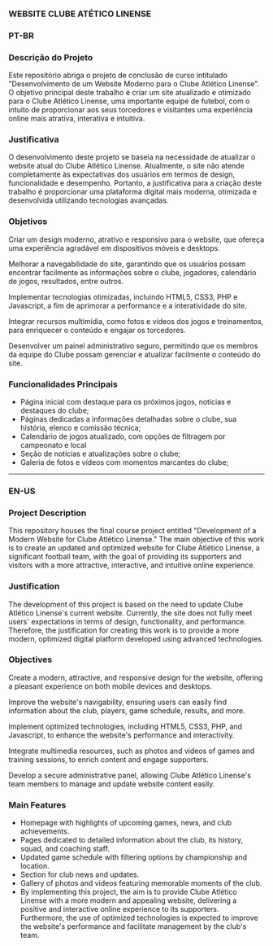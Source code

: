 ### WEBSITE CLUBE ATÉTICO LINENSE

### PT-BR 

### Descrição do Projeto
Este repositório abriga o projeto de conclusão de curso intitulado "Desenvolvimento de um Website Moderno para o Clube Atlético Linense". O objetivo principal deste trabalho é criar um site atualizado e otimizado para o Clube Atlético Linense, uma importante equipe de futebol, com o intuito de proporcionar aos seus torcedores e visitantes uma experiência online mais atrativa, interativa e intuitiva.

### Justificativa
O desenvolvimento deste projeto se baseia na necessidade de atualizar o website atual do Clube Atlético Linense. Atualmente, o site não atende completamente às expectativas dos usuários em termos de design, funcionalidade e desempenho. Portanto, a justificativa para a criação deste trabalho é proporcionar uma plataforma digital mais moderna, otimizada e desenvolvida utilizando tecnologias avançadas.

### Objetivos
Criar um design moderno, atrativo e responsivo para o website, que ofereça uma experiência agradável em dispositivos móveis e desktops.

Melhorar a navegabilidade do site, garantindo que os usuários possam encontrar facilmente as informações sobre o clube, jogadores, calendário de jogos, resultados, entre outros.

Implementar tecnologias otimizadas, incluindo HTML5, CSS3, PHP e Javascript, a fim de aprimorar a performance e a interatividade do site.

Integrar recursos multimídia, como fotos e vídeos dos jogos e treinamentos, para enriquecer o conteúdo e engajar os torcedores.

Desenvolver um painel administrativo seguro, permitindo que os membros da equipe do Clube possam gerenciar e atualizar facilmente o conteúdo do site.

### Funcionalidades Principais
- Página inicial com destaque para os próximos jogos, notícias e destaques do clube;
- Páginas dedicadas a informações detalhadas sobre o clube, sua história, elenco e comissão técnica;
- Calendário de jogos atualizado, com opções de filtragem por campeonato e local
- Seção de notícias e atualizações sobre o clube;
- Galeria de fotos e vídeos com momentos marcantes do clube;

------------------------------------------------------------------------------------------


### EN-US 

### Project Description
This repository houses the final course project entitled "Development of a Modern Website for Clube Atlético Linense." The main objective of this work is to create an updated and optimized website for Clube Atlético Linense, a significant football team, with the goal of providing its supporters and visitors with a more attractive, interactive, and intuitive online experience.

### Justification
The development of this project is based on the need to update Clube Atlético Linense's current website. Currently, the site does not fully meet users' expectations in terms of design, functionality, and performance. Therefore, the justification for creating this work is to provide a more modern, optimized digital platform developed using advanced technologies.

### Objectives
Create a modern, attractive, and responsive design for the website, offering a pleasant experience on both mobile devices and desktops.

Improve the website's navigability, ensuring users can easily find information about the club, players, game schedule, results, and more.

Implement optimized technologies, including HTML5, CSS3, PHP, and Javascript, to enhance the website's performance and interactivity.

Integrate multimedia resources, such as photos and videos of games and training sessions, to enrich content and engage supporters.  

Develop a secure administrative panel, allowing Clube Atlético Linense's team members to manage and update website content easily.

### Main Features
- Homepage with highlights of upcoming games, news, and club achievements.
- Pages dedicated to detailed information about the club, its history, squad, and coaching staff.
- Updated game schedule with filtering options by championship and location.
- Section for club news and updates.
- Gallery of photos and videos featuring memorable moments of the club.
- By implementing this project, the aim is to provide Clube Atlético Linense with a more modern and appealing website, delivering a positive and interactive online experience to its supporters. Furthermore, the use of optimized technologies is expected to improve the website's performance and facilitate management by the club's team.
